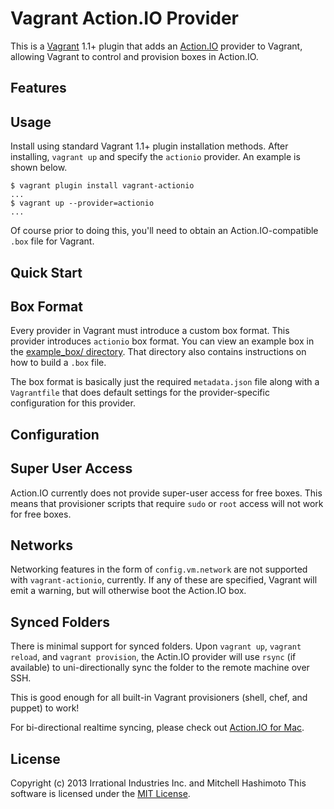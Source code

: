 # Vagrant Action.IO Provider

This is a [Vagrant](http://www.vagrantup.com/) 1.1+ plugin that adds an
[Action.IO](https://www.action.io/) provider to Vagrant, allowing Vagrant
to control and provision boxes in Action.IO.

## Features

## Usage

Install using standard Vagrant 1.1+ plugin installation methods. After
installing, `vagrant up` and specify the `actionio` provider. An example is
shown below.

```
$ vagrant plugin install vagrant-actionio
...
$ vagrant up --provider=actionio
...
```

Of course prior to doing this, you'll need to obtain an Action.IO-compatible
`.box` file for Vagrant.

## Quick Start

## Box Format

Every provider in Vagrant must introduce a custom box format. This
provider introduces `actionio` box format. You can view an example box in
the [example_box/ directory](https://github.com/action-io/vagrant-actionio/tree/master/example_box).
That directory also contains instructions on how to build a `.box` file.

The box format is basically just the required `metadata.json` file
along with a `Vagrantfile` that does default settings for the
provider-specific configuration for this provider.

## Configuration

## Super User Access

Action.IO currently does not provide super-user access for free boxes.
This means that provisioner scripts that require `sudo` or `root` access
will not work for free boxes.

## Networks

Networking features in the form of `config.vm.network` are not
supported with `vagrant-actionio`, currently. If any of these are
specified, Vagrant will emit a warning, but will otherwise boot
the Action.IO box.

## Synced Folders

There is minimal support for synced folders. Upon `vagrant up`,
`vagrant reload`, and `vagrant provision`, the Actin.IO provider
will use `rsync` (if available) to uni-directionally sync the folder
to the remote machine over SSH.

This is good enough for all built-in Vagrant provisioners (shell,
chef, and puppet) to work!

For bi-directional realtime syncing, please check out [Action.IO for Mac](https://www.action.io/mac).

## License

Copyright (c) 2013 Irrational Industries Inc. and Mitchell Hashimoto
This software is licensed under the [MIT License](https://raw.github.com/action-io/vagrant-actionio/master/LICENSE).

